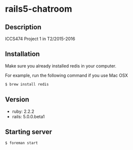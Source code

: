 # rails5-chatroom

## Description
ICCS474 Project 1 in T2/2015-2016

## Installation
Make sure you already installed redis in your computer. 

For example, run the following command if you use Mac OSX 

```bash
$ brew install redis
```

## Version
* ruby: 2.2.2
* rails: 5.0.0.beta1

## Starting server
```bash
$ foreman start
```

